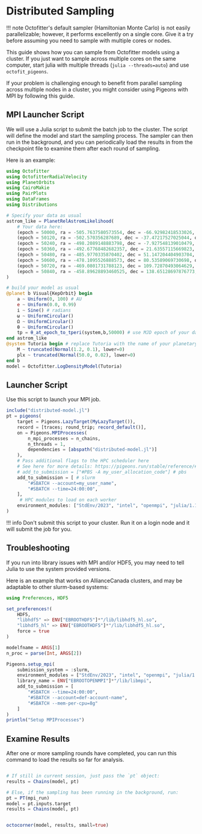 # Distributed Sampling


!!! note
    Octofitter's default sampler (Hamiltonian Monte Carlo) is not easily parallelizable; however, it performs excellently on a single core. Give it a try before assuming you need to sample with multiple cores or nodes.


This guide shows how you can sample from Octofitter models using a cluster.
If you just want to sample across multiple cores on the same computer, start julia with multiple threads (`julia --threads=auto`) and use `octofit_pigeons`.

If your problem is challenging enough to benefit from parallel sampling across multiple nodes in a cluster, you might consider using Pigeons with MPI by following this guide. 

## MPI Launcher Script

We will use a Julia script to submit the batch job to the cluster. The script will define the model and start the sampling process. The sampler can then run in the background, and you can periodically load the results in from the checkpoint file to examine them after each round of sampling.

Here is an example:
```julia
using Octofitter
using OctofitterRadialVelocity
using PlanetOrbits
using CairoMakie
using PairPlots
using DataFrames
using Distributions

# Specify your data as usual
astrom_like = PlanetRelAstromLikelihood(
    # Your data here:
    (epoch = 50000, ra = -505.7637580573554, dec = -66.92982418533026, σ_ra = 10, σ_dec = 10, cor=0),
    (epoch = 50120, ra = -502.570356287689, dec = -37.47217527025044, σ_ra = 10, σ_dec = 10, cor=0),
    (epoch = 50240, ra = -498.2089148883798, dec = -7.927548139010479, σ_ra = 10, σ_dec = 10, cor=0),
    (epoch = 50360, ra = -492.67768482682357, dec = 21.63557115669823, σ_ra = 10, σ_dec = 10, cor=0),
    (epoch = 50480, ra = -485.9770335870402, dec = 51.147204404903704, σ_ra = 10, σ_dec = 10, cor=0),
    (epoch = 50600, ra = -478.1095526888573, dec = 80.53589069730698, σ_ra = 10, σ_dec = 10, cor=0),
    (epoch = 50720, ra = -469.0801731788123, dec = 109.72870493064629, σ_ra = 10, σ_dec = 10, cor=0),
    (epoch = 50840, ra = -458.89628893460525, dec = 138.65128697876773, σ_ra = 10, σ_dec = 10, cor=0),
)

# build your model as usual
@planet b Visual{KepOrbit} begin
    a ~ Uniform(0, 100) # AU
    e ~ Uniform(0.0, 0.99)
    i ~ Sine() # radians
    ω ~ UniformCircular()
    Ω ~ UniformCircular()
    θ ~ UniformCircular()
    tp = θ_at_epoch_to_tperi(system,b,50000) # use MJD epoch of your data here!!
end astrom_like
@system Tutoria begin # replace Tutoria with the name of your planetary system
    M ~ truncated(Normal(1.2, 0.1), lower=0)
    plx ~ truncated(Normal(50.0, 0.02), lower=0)
end b
model = Octofitter.LogDensityModel(Tutoria)
```


## Launcher Script
Use this script to launch your MPI job.


```julia
include("distributed-model.jl")
pt = pigeons(
    target = Pigeons.LazyTarget(MyLazyTarget()),
    record = [traces; round_trip; record_default()],
    on = Pigeons.MPIProcesses(
        n_mpi_processes = n_chains,
        n_threads = 1,
        dependencies = [abspath("distributed-model.jl")]
    ),
    # Pass additional flags to the HPC scheduler here
    # See here for more details: https://pigeons.run/stable/reference/#Pigeons.MPIProcesses
    # add_to_submission = ["#PBS -A my_user_allocation_code"] # pbs
    add_to_submission = [ # slurm
        "#SBATCH --account=my_user_name",
        "#SBATCH --time=24:00:00",
    ],
     # HPC modules to load on each worker
    environment_modules: ["StdEnv/2023", "intel", "openmpi", "julia/1.10", "hdf5"]
)
```


!!! info 
    Don't submit this script to your cluster. Run it on a login node and it will submit the job for you.

## Troubleshooting

If you run into library issues with MPI and/or HDF5, you may need to tell Julia
to use the system provided versions. 

Here is an example that works on AllianceCanada clusters, and may be adaptable to other slurm-based systems:
```julia
using Preferences, HDF5

set_preferences!(
    HDF5,
    "libhdf5" => ENV["EBROOTHDF5"]*"/lib/libhdf5_hl.so",
    "libhdf5_hl" => ENV["EBROOTHDF5"]*"/lib/libhdf5_hl.so",
    force = true
)

modelfname = ARGS[1]
n_proc = parse(Int, ARGS[2])

Pigeons.setup_mpi(
    submission_system = :slurm,
    environment_modules = ["StdEnv/2023", "intel", "openmpi", "julia/1.10", "hdf5"],
    library_name = ENV["EBROOTOPENMPI"]*"/lib/libmpi",
    add_to_submission = [
        "#SBATCH --time=24:00:00",
        "#SBATCH --account=def-account-name",
        "#SBATCH --mem-per-cpu=8g"
    ]
)
println("Setup MPIProcesses")
```

## Examine Results
After one or more sampling rounds have completed, you can run this command to load the results so far for analysis.

```julia

# If still in current session, just pass the `pt` object:
results = Chains(model, pt)

# Else, if the sampling has been running in the background, run:
pt = PT(mpi_run)
model = pt.inputs.target
results = Chains(model, pt)


octocorner(model, results, small=true)
```
